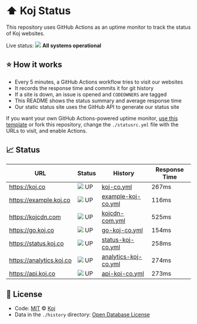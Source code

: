 # ⬆️ Koj Status

This repository uses GitHub Actions as an uptime monitor to track the status of Koj websites.

Live status: <!--live status--> ![](https://via.placeholder.com/10/2ecc71/000000?text=+) **All systems operational**

## ⭐ How it works

- Every 5 minutes, a GitHub Actions workflow tries to visit our websites
- It records the response time and commits it for git history
- If a site is down, an issue is opened and `CODEOWNERS` are tagged
- This README shows the status summary and average response time
- Our static status site uses the GitHub API to generate our status site

If you want your own GitHub Actions-powered uptime monitor, [use this template](https://docs.github.com/en/github/creating-cloning-and-archiving-repositories/creating-a-repository-from-a-template) or fork this repository, change the `./statusrc.yml` file with the URLs to visit, and enable Actions.

## 📈 Status

<!--start: status pages-->

| URL | Status | History | Response Time |
| --- | ------ | ------- | ------------- |
| https://koj.co | ![](https://via.placeholder.com/10/2ecc71/000000?text=+) UP | [koj-co.yml](https://github.com/koj-co/status/commits/master/history/koj-co.yml) | 267ms |
| https://example.koj.co | ![](https://via.placeholder.com/10/2ecc71/000000?text=+) UP | [example-koj-co.yml](https://github.com/koj-co/status/commits/master/history/example-koj-co.yml) | 116ms |
| https://kojcdn.com | ![](https://via.placeholder.com/10/2ecc71/000000?text=+) UP | [kojcdn-com.yml](https://github.com/koj-co/status/commits/master/history/kojcdn-com.yml) | 525ms |
| https://go.koj.co | ![](https://via.placeholder.com/10/2ecc71/000000?text=+) UP | [go-koj-co.yml](https://github.com/koj-co/status/commits/master/history/go-koj-co.yml) | 154ms |
| https://status.koj.co | ![](https://via.placeholder.com/10/2ecc71/000000?text=+) UP | [status-koj-co.yml](https://github.com/koj-co/status/commits/master/history/status-koj-co.yml) | 258ms |
| https://analytics.koj.co | ![](https://via.placeholder.com/10/2ecc71/000000?text=+) UP | [analytics-koj-co.yml](https://github.com/koj-co/status/commits/master/history/analytics-koj-co.yml) | 274ms |
| https://api.koj.co | ![](https://via.placeholder.com/10/2ecc71/000000?text=+) UP | [api-koj-co.yml](https://github.com/koj-co/status/commits/master/history/api-koj-co.yml) | 273ms |

<!--end: status pages-->

## 📄 License

- Code: [MIT](./LICENSE) © [Koj](https://koj.co)
- Data in the `./history` directory: [Open Database License](https://opendatacommons.org/licenses/odbl/1-0/)
